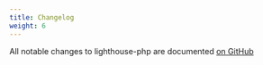 ```yaml
---
title: Changelog
weight: 6
---
```


All notable changes to lighthouse-php are documented [on GitHub](https://github.com/spatie/lighthouse-php/blob/main/CHANGELOG.md)
